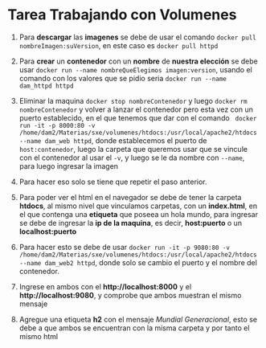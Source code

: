# Tarea Trabajando con Volumenes

1.  Para **descargar** las **imagenes** se debe de usar el comando `docker pull nombreImagen:suVersion`, en este caso es `docker pull httpd` 

2. Para **crear** un **contenedor** con un **nombre** de **nuestra elección** se debe usar `docker run --name nombreQueElegimos imagen:version`, usando el comando con los valores que se pidio seria `docker run --name dam_httpd httpd`

3. Eliminar la maquina `docker stop nombreContenedor` y luego `docker rm nombreContenedor` y volver a lanzar el contenedor pero esta vez con un puerto establecido, en el que tenemos que dar con el comando ` docker run -it -p 8000:80 -v /home/dam2/Materias/sxe/volumenes/htdocs:/usr/local/apache2/htdocs --name dam_web httpd`, donde establecemos el puerto de `host:contenedor`, luego la carpeta que queremos usar que se vincule con el contenedor al usar el `-v`, y luego se le da nombre con `--name`, para luego ingresar la imagen

4. Para hacer eso solo se tiene que repetir el paso anterior.

5. Para poder ver el html en el navegador se debe de tener la carpeta **htdocs**, al mismo nivel que vinculamos carpetas, con un **index.html**, en el que contenga una **etiqueta** que poseea un hola mundo, para ingresar se debe de ingresar la **ip de la maquina**, es decir, **host:puerto**  o un **localhost:puerto**

6. Para hacer esto se debe de usar `docker run -it -p 9080:80 -v /home/dam2/Materias/sxe/volumenes/htdocs:/usr/local/apache2/htdocs --name dam_web2 httpd`, donde solo se cambio el puerto y el nombre del contenedor.

7.  Ingrese en ambos con el **http://localhost:8000** y el **http://localhost:9080**, y comprobe que ambos muestran el mismo mensaje

8. Agregue una etiqueta **h2** con el mensaje *Mundial Generacional*, esto se debe a que ambos se encuentran con la misma carpeta y por tanto el mismo html